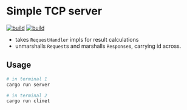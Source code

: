 # Simple TCP server

[![build](https://github.com/konrads/tcp-server/workflows/build/badge.svg)](https://github.com/konrads/tcp-server/actions/workflows/build.yml)
[![build](../../workflows/build/badge.svg)](../../actions/workflows/build.yml)

- takes `RequestHandler` impls for result calculations
- unmarshalls `Request`s and marshalls `Response`s, carrying id across.

## Usage

```bash
# in terminal 1
cargo run server

# in terminal 2
cargo run clinet
```

